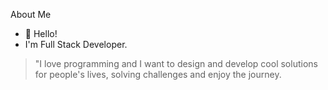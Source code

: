 About Me 
- 👋 Hello!
- I'm Full Stack Developer.
> "I love programming and I want to design and develop cool solutions for people's lives, solving challenges and enjoy the journey.
